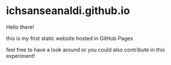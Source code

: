 # ichsanseanaldi.github.io

Hello there!

this is my first static website hosted in GitHub Pages

feel free to have a look around or you could also contribute in this experiment!
